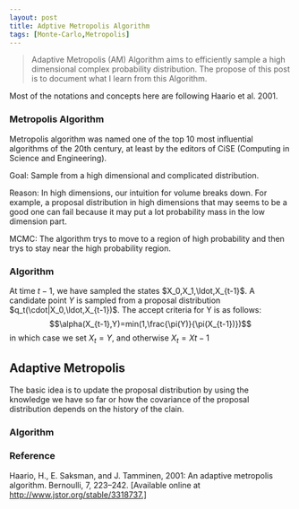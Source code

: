 ```yaml
---
layout: post
title: Adptive Metropolis Algorithm
tags: [Monte-Carlo,Metropolis]
---
```


>Adaptive Metropolis (AM) Algorithm aims to efficiently sample a high dimensional
>complex probability distribution. The propose of this post is to document what I
>learn from this Algorithm.

Most of the notations and concepts here are following Haario et al. 2001.

### Metropolis Algorithm 

Metropolis algorithm was named one of the top 10 most influential algorithms of the
20th century, at least by the editors of CiSE (Computing in Science and
Engineering).

Goal: Sample from a high dimensional and complicated distribution. 

Reason: In high dimensions, our intuition for volume breaks down. For example, a
proposal distribution in high dimensions that may seems to be a good one can
fail because it may put a lot probability mass in the low dimension part.

MCMC: The algorithm trys to move to a region of high probability and then trys
to stay near the high probability region.

### Algorithm

At time $t-1$, we have sampled the states $X_0,X_1,\ldot,X_{t-1}$. A candidate
point $Y$ is sampled from a proposal distribution
$q_t(\cdot|X_0,\ldot,X_{t-1})$.
The accept criteria for Y is as follows:
$$\alpha(X_{t-1},Y)=min(1,\frac{\pi(Y)}{\pi(X_{t-1})})$$
in which case we set $X_t=Y$, and otherwise $X_t = X{t-1}$

## Adaptive Metropolis

The basic idea is to update the proposal distribution by using the knowledge we
have so far or how the covariance of the proposal distribution depends on the
history of the clain.

### Algorithm


### Reference

Haario, H., E. Saksman, and J. Tamminen, 2001: An adaptive metropolis algorithm.
Bernoulli, 7, 223–242. [Available online at http://www.jstor.org/stable/3318737.]
